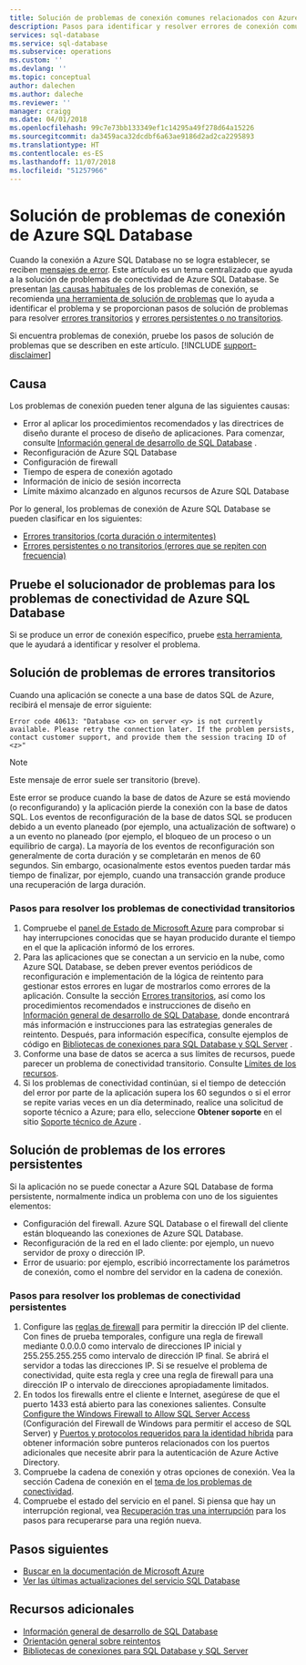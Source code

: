 ```yaml
---
title: Solución de problemas de conexión comunes relacionados con Azure SQL Database
description: Pasos para identificar y resolver errores de conexión comunes para Azure SQL Database.
services: sql-database
ms.service: sql-database
ms.subservice: operations
ms.custom: ''
ms.devlang: ''
ms.topic: conceptual
author: dalechen
ms.author: daleche
ms.reviewer: ''
manager: craigg
ms.date: 04/01/2018
ms.openlocfilehash: 99c7e73bb133349ef1c14295a49f278d64a15226
ms.sourcegitcommit: da3459aca32dcdbf6a63ae9186d2ad2ca2295893
ms.translationtype: HT
ms.contentlocale: es-ES
ms.lasthandoff: 11/07/2018
ms.locfileid: "51257966"
---
```

# <a name="troubleshoot-connection-issues-to-azure-sql-database"></a>Solución de problemas de conexión de Azure SQL Database
Cuando la conexión a Azure SQL Database no se logra establecer, se reciben [mensajes de error](sql-database-develop-error-messages.md). Este artículo es un tema centralizado que ayuda a la solución de problemas de conectividad de Azure SQL Database. Se presentan [las causas habituales](#cause) de los problemas de conexión, se recomienda [una herramienta de solución de problemas](#try-the-troubleshooter-for-azure-sql-database-connectivity-issues) que lo ayuda a identificar el problema y se proporcionan pasos de solución de problemas para resolver [errores transitorios](#troubleshoot-transient-errors) y [errores persistentes o no transitorios](#troubleshoot-persistent-errors). 

Si encuentra problemas de conexión, pruebe los pasos de solución de problemas que se describen en este artículo.
[!INCLUDE [support-disclaimer](../../includes/support-disclaimer.md)]

## <a name="cause"></a>Causa
Los problemas de conexión pueden tener alguna de las siguientes causas:

* Error al aplicar los procedimientos recomendados y las directrices de diseño durante el proceso de diseño de aplicaciones.  Para comenzar, consulte [Información general de desarrollo de SQL Database](sql-database-develop-overview.md) .
* Reconfiguración de Azure SQL Database
* Configuración de firewall
* Tiempo de espera de conexión agotado
* Información de inicio de sesión incorrecta
* Límite máximo alcanzado en algunos recursos de Azure SQL Database

Por lo general, los problemas de conexión de Azure SQL Database se pueden clasificar en los siguientes:

* [Errores transitorios (corta duración o intermitentes)](#troubleshoot-transient-errors)
* [Errores persistentes o no transitorios (errores que se repiten con frecuencia)](#troubleshoot-persistent-errors)

## <a name="try-the-troubleshooter-for-azure-sql-database-connectivity-issues"></a>Pruebe el solucionador de problemas para los problemas de conectividad de Azure SQL Database
Si se produce un error de conexión específico, pruebe [esta herramienta](https://support.microsoft.com/help/10085/troubleshooting-connectivity-issues-with-microsoft-azure-sql-database), que le ayudará a identificar y resolver el problema.

## <a name="troubleshoot-transient-errors"></a>Solución de problemas de errores transitorios

Cuando una aplicación se conecte a una base de datos SQL de Azure, recibirá el mensaje de error siguiente:

```
Error code 40613: "Database <x> on server <y> is not currently available. Please retry the connection later. If the problem persists, contact customer support, and provide them the session tracing ID of <z>"
```

> [!NOTE]
> Este mensaje de error suele ser transitorio (breve).
> 
> 

Este error se produce cuando la base de datos de Azure se está moviendo (o reconfigurando) y la aplicación pierde la conexión con la base de datos SQL. Los eventos de reconfiguración de la base de datos SQL se producen debido a un evento planeado (por ejemplo, una actualización de software) o a un evento no planeado (por ejemplo, el bloqueo de un proceso o un equilibrio de carga). La mayoría de los eventos de reconfiguración son generalmente de corta duración y se completarán en menos de 60 segundos. Sin embargo, ocasionalmente estos eventos pueden tardar más tiempo de finalizar, por ejemplo, cuando una transacción grande produce una recuperación de larga duración.

### <a name="steps-to-resolve-transient-connectivity-issues"></a>Pasos para resolver los problemas de conectividad transitorios

1. Compruebe el [panel de Estado de Microsoft Azure](https://azure.microsoft.com/status) para comprobar si hay interrupciones conocidas que se hayan producido durante el tiempo en el que la aplicación informó de los errores.
2. Para las aplicaciones que se conectan a un servicio en la nube, como Azure SQL Database, se deben prever eventos periódicos de reconfiguración e implementación de la lógica de reintento para gestionar estos errores en lugar de mostrarlos como errores de la aplicación. Consulte la sección [Errores transitorios](sql-database-connectivity-issues.md), así como los procedimientos recomendados e instrucciones de diseño en [Información general de desarrollo de SQL Database](sql-database-develop-overview.md), donde encontrará más información e instrucciones para las estrategias generales de reintento. Después, para información específica, consulte ejemplos de código en [Bibliotecas de conexiones para SQL Database y SQL Server](sql-database-libraries.md) .
3. Conforme una base de datos se acerca a sus límites de recursos, puede parecer un problema de conectividad transitorio. Consulte [Límites de los recursos](sql-database-resource-limits-logical-server.md#what-happens-when-database-resource-limits-are-reached).
4. Si los problemas de conectividad continúan, si el tiempo de detección del error por parte de la aplicación supera los 60 segundos o si el error se repite varias veces en un día determinado, realice una solicitud de soporte técnico a Azure; para ello, seleccione **Obtener soporte** en el sitio [Soporte técnico de Azure](https://azure.microsoft.com/support/options) .

## <a name="troubleshoot-persistent-errors"></a>Solución de problemas de los errores persistentes
Si la aplicación no se puede conectar a Azure SQL Database de forma persistente, normalmente indica un problema con uno de los siguientes elementos:

* Configuración del firewall. Azure SQL Database o el firewall del cliente están bloqueando las conexiones de Azure SQL Database.
* Reconfiguración de la red en el lado cliente: por ejemplo, un nuevo servidor de proxy o dirección IP.
* Error de usuario: por ejemplo, escribió incorrectamente los parámetros de conexión, como el nombre del servidor en la cadena de conexión.

### <a name="steps-to-resolve-persistent-connectivity-issues"></a>Pasos para resolver los problemas de conectividad persistentes
1. Configure las [reglas de firewall](sql-database-configure-firewall-settings.md) para permitir la dirección IP del cliente. Con fines de prueba temporales, configure una regla de firewall mediante 0.0.0.0 como intervalo de direcciones IP inicial y 255.255.255.255 como intervalo de dirección IP final. Se abrirá el servidor a todas las direcciones IP. Si se resuelve el problema de conectividad, quite esta regla y cree una regla de firewall para una dirección IP o intervalo de direcciones apropiadamente limitados. 
2. En todos los firewalls entre el cliente e Internet, asegúrese de que el puerto 1433 está abierto para las conexiones salientes. Consulte [Configure the Windows Firewall to Allow SQL Server Access](https://msdn.microsoft.com/library/cc646023.aspx) (Configuración del Firewall de Windows para permitir el acceso de SQL Server) y [Puertos y protocolos requeridos para la identidad híbrida](https://docs.microsoft.com/azure/active-directory/connect/active-directory-aadconnect-ports) para obtener información sobre punteros relacionados con los puertos adicionales que necesite abrir para la autenticación de Azure Active Directory.
3. Compruebe la cadena de conexión y otras opciones de conexión. Vea la sección Cadena de conexión en el [tema de los problemas de conectividad](sql-database-connectivity-issues.md#connections-to-sql-database).
4. Compruebe el estado del servicio en el panel. Si piensa que hay un interrupción regional, vea [Recuperación tras una interrupción](sql-database-disaster-recovery.md) para los pasos para recuperarse para una región nueva.

## <a name="next-steps"></a>Pasos siguientes
* [Buscar en la documentación de Microsoft Azure](https://azure.microsoft.com/search/documentation/)
* [Ver las últimas actualizaciones del servicio SQL Database](https://azure.microsoft.com/updates/?service=sql-database)

## <a name="additional-resources"></a>Recursos adicionales
* [Información general de desarrollo de SQL Database](sql-database-develop-overview.md)
* [Orientación general sobre reintentos](../best-practices-retry-general.md)
* [Bibliotecas de conexiones para SQL Database y SQL Server](sql-database-libraries.md)

